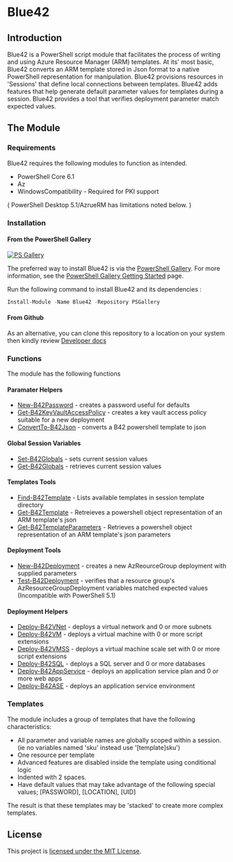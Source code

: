 
# Blue42

## Introduction

Blue42 is a PowerShell script module that facilitates the process of writing and using Azure Resource Manager (ARM) templates. At its' most basic, Blue42 converts an ARM template stored in Json format to a native PowerShell representation for manipulation. Blue42 provisions resources in 'Sessions' that define local connections between templates. Blue42 adds features that help generate default parameter values for templates during a session. Blue42 provides a tool that verifies deployment parameter match expected values.

## The Module

### Requirements

Blue42 requires the following modules to function as intended.

+ PowerShell Core 6.1
+ Az
+ WindowsCompatibility - Required for PKI support

( PowerShell Desktop 5.1/AzrueRM has limitations noted below. )

### Installation

#### From the PowerShell Gallery

[![PS Gallery](https://img.shields.io/badge/install-PS%20Gallery-blue.svg)](https://www.powershellgallery.com/packages/Blue42)

The preferred way to install Blue42 is via the [PowerShell Gallery](https://www.powershellgallery.com/). For more information, see the [PowerShell Gallery Getting Started](https://msdn.microsoft.com/en-us/powershell/gallery/psgallery/psgallery_gettingstarted) page.

Run the following command to install Blue42 and its dependencies :

```powershell
Install-Module -Name Blue42 -Repository PSGallery
```

#### From Github

As an alternative, you can clone this repository to a location on your system then kindly review [Developer docs](./Developer.md)

### Functions

The module has the following functions

#### Paramater Helpers

+ [New-B42Password](./docs/New-B42Password.md) - creates a password useful for defaults
+ [Get-B42KeyVaultAccessPolicy](./docs/Get-B42KeyVaultAccessPolicy.md) - creates a key vault access policy suitable for a new deployment
+ [ConvertTo-B42Json](./docs/ConvertTo-B42Json.md) - converts a B42 powershell template to json

#### Global Session Variables

+ [Set-B42Globals](./docs/Set-B42Globals.md) - sets current session values
+ [Get-B42Globals](./docs/Get-B42Globals.md) - retrieves current session values

#### Templates Tools

+ [Find-B42Template](./docs/Find-B42Template.md) - Lists available templates in session template directory
+ [Get-B42Template](./docs/Get-B42Template.md) - Retreieves a powershell object representation of an ARM template's json
+ [Get-B42TemplateParameters](./docs/Get-B42TemplateParameters.md) - Retrieves a powershell object representation of an ARM template's json parameters

#### Deployment Tools

+ [New-B42Deployment](./docs/New-B42Deployment.md) - creates a new AzReourceGroup deployment with supplied parameters
+ [Test-B42Deployment](./docs/Test-B42Deployment.md) - verifies that a resource group's AzResourceGroupDeployment variables matched expected values (Incompatible with PowerShell 5.1)

#### Deployment Helpers

+ [Deploy-B42VNet](./docs/Deploy-B42VNetmd) - deploys a virtual network and 0 or more subnets
+ [Deploy-B42VM](./docs/Deploy-B42VM.md) - deploys a virtual machine with 0 or more script extensions
+ [Deploy-B42VMSS](./docs/Deploy-B42VMSS.md) - deploys a virtual machine scale set with 0 or more script extensions
+ [Deploy-B42SQL](./docs/Deploy-B42SQL.md) - deploys a SQL server and 0 or more databases
+ [Deploy-B42AppService](./docs/Deploy-B42AppService.md) - deploys an application service plan and 0 or more web apps
+ [Deploy-B42ASE](./docs/Deploy-B42ASE.md) - deploys an application service environment

### Templates

The module includes a group of templates that have the following characteristics:

+ All parameter and variable names are globally scoped within a session. (ie no variables named 'sku' instead use '[template]sku')
+ One resource per template
+ Advanced features are disabled inside the template using conditional logic
+ Indented with 2 spaces.
+ Have default values that may take advantage of the following special values; [PASSWORD], [LOCATION], [UID]

The result is that these templates may be 'stacked' to create more complex templates.

## License

This project is [licensed under the MIT License](./LICENSE).
